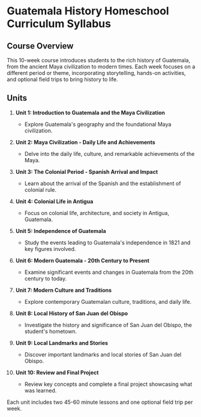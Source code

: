 # Guatemala History Homeschool Curriculum Syllabus

## Course Overview

This 10-week course introduces students to the rich history of Guatemala, from the ancient Maya civilization to modern times. Each week focuses on a different period or theme, incorporating storytelling, hands-on activities, and optional field trips to bring history to life.

## Units

1. **Unit 1: Introduction to Guatemala and the Maya Civilization**
   - Explore Guatemala's geography and the foundational Maya civilization.

2. **Unit 2: Maya Civilization - Daily Life and Achievements**
   - Delve into the daily life, culture, and remarkable achievements of the Maya.

3. **Unit 3: The Colonial Period - Spanish Arrival and Impact**
   - Learn about the arrival of the Spanish and the establishment of colonial rule.

4. **Unit 4: Colonial Life in Antigua**
   - Focus on colonial life, architecture, and society in Antigua, Guatemala.

5. **Unit 5: Independence of Guatemala**
   - Study the events leading to Guatemala's independence in 1821 and key figures involved.

6. **Unit 6: Modern Guatemala - 20th Century to Present**
   - Examine significant events and changes in Guatemala from the 20th century to today.

7. **Unit 7: Modern Culture and Traditions**
   - Explore contemporary Guatemalan culture, traditions, and daily life.

8. **Unit 8: Local History of San Juan del Obispo**
   - Investigate the history and significance of San Juan del Obispo, the student's hometown.

9. **Unit 9: Local Landmarks and Stories**
   - Discover important landmarks and local stories of San Juan del Obispo.

10. **Unit 10: Review and Final Project**
    - Review key concepts and complete a final project showcasing what was learned.

Each unit includes two 45-60 minute lessons and one optional field trip per week.
